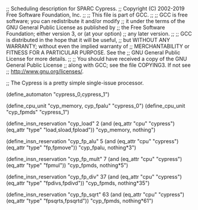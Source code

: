 ;; Scheduling description for SPARC Cypress.
;;   Copyright (C) 2002-2019 Free Software Foundation, Inc.
;;
;; This file is part of GCC.
;;
;; GCC is free software; you can redistribute it and/or modify
;; it under the terms of the GNU General Public License as published by
;; the Free Software Foundation; either version 3, or (at your option)
;; any later version.
;;
;; GCC is distributed in the hope that it will be useful,
;; but WITHOUT ANY WARRANTY; without even the implied warranty of
;; MERCHANTABILITY or FITNESS FOR A PARTICULAR PURPOSE.  See the
;; GNU General Public License for more details.
;;
;; You should have received a copy of the GNU General Public License
;; along with GCC; see the file COPYING3.  If not see
;; <http://www.gnu.org/licenses/>.

;; The Cypress is a pretty simple single-issue processor.

(define_automaton "cypress_0,cypress_1")

(define_cpu_unit "cyp_memory, cyp_fpalu" "cypress_0")
(define_cpu_unit "cyp_fpmds" "cypress_1")

(define_insn_reservation "cyp_load" 2
  (and (eq_attr "cpu" "cypress")
    (eq_attr "type" "load,sload,fpload"))
  "cyp_memory, nothing")

(define_insn_reservation "cyp_fp_alu" 5
  (and (eq_attr "cpu" "cypress")
    (eq_attr "type" "fp,fpmove"))
  "cyp_fpalu, nothing*3")

(define_insn_reservation "cyp_fp_mult" 7
  (and (eq_attr "cpu" "cypress")
    (eq_attr "type" "fpmul"))
  "cyp_fpmds, nothing*5")

(define_insn_reservation "cyp_fp_div" 37
  (and (eq_attr "cpu" "cypress")
    (eq_attr "type" "fpdivs,fpdivd"))
  "cyp_fpmds, nothing*35")

(define_insn_reservation "cyp_fp_sqrt" 63
  (and (eq_attr "cpu" "cypress")
    (eq_attr "type" "fpsqrts,fpsqrtd"))
  "cyp_fpmds, nothing*61")
